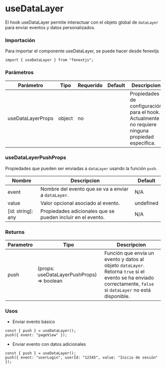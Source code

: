 # useDataLayer

El hook useDataLayer permite interactuar con el objeto global de `dataLayer` para enviar eventos y datos personalizados.

### Importación

Para importar el componente useDataLayer, se puede hacer desde fenextjs

```tsx copy
import { useDataLayer } from "fenextjs";
```

### Parámetros

| Parámetro         | Tipo   | Requerido | Default | Descripcion                                                                                      |
| ----------------- | ------ | --------- | ------- | ------------------------------------------------------------------------------------------------ |
| useDataLayerProps | object | no        |         | Propiedades de configuración para el hook. Actualmente no requiere ninguna propiedad específica. |

### useDataLayerPushProps

Propiedades que pueden ser enviadas a `dataLayer` usando la función `push`.

| Nombre            | Descripcion                                                 | Default   |
| ----------------- | ----------------------------------------------------------- | --------- |
| event             | Nombre del evento que se va a enviar a `dataLayer`.         | N/A       |
| value             | Valor opcional asociado al evento.                          | undefined |
| [id: string]: any | Propiedades adicionales que se pueden incluir en el evento. | N/A       |

### Returns

| Parametro | Tipo                                       | Descripcion                                                                                                                                                    |
| --------- | ------------------------------------------ | -------------------------------------------------------------------------------------------------------------------------------------------------------------- |
| push      | (props: useDataLayerPushProps) =\> boolean | Función que envía un evento y datos al objeto `dataLayer`. Retorna `true` si el evento se ha enviado correctamente, `false` si `dataLayer` no está disponible. |

### Usos

-   Enviar evento básico

```tsx copy
const { push } = useDataLayer();
push({ event: "pageView" });
```

-   Enviar evento con datos adicionales

```tsx copy
const { push } = useDataLayer();
push({ event: "userLogin", userId: "12345", value: "Inicio de sesión" });
```
